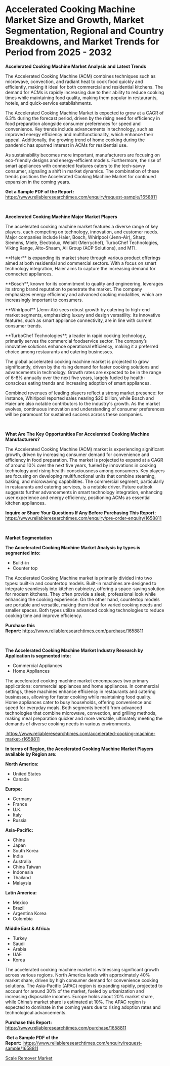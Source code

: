 <p><h1>Accelerated Cooking Machine Market Size and Growth, Market Segmentation, Regional and Country Breakdowns, and Market Trends for Period from 2025 -  2032</h1></p><p><strong>Accelerated Cooking Machine Market Analysis and Latest Trends</strong></p>
<p><p>The Accelerated Cooking Machine (ACM) combines techniques such as microwave, convection, and radiant heat to cook food quickly and efficiently, making it ideal for both commercial and residential kitchens. The demand for ACMs is rapidly increasing due to their ability to reduce cooking times while maintaining food quality, making them popular in restaurants, hotels, and quick-service establishments. </p><p>The Accelerated Cooking Machine Market is expected to grow at a CAGR of 6.3% during the forecast period, driven by the rising need for efficiency in food preparation alongside consumer preferences for speed and convenience. Key trends include advancements in technology, such as improved energy efficiency and multifunctionality, which enhance their appeal. Additionally, the growing trend of home cooking during the pandemic has spurred interest in ACMs for residential use. </p><p>As sustainability becomes more important, manufacturers are focusing on eco-friendly designs and energy-efficient models. Furthermore, the rise of smart appliances with connected features caters to the tech-savvy consumer, signaling a shift in market dynamics. The combination of these trends positions the Accelerated Cooking Machine Market for continued expansion in the coming years.</p></p>
<p><strong>Get a Sample PDF of the Report:&nbsp;</strong> <a href="https://www.reliableresearchtimes.com/enquiry/request-sample/1658811?utm_campaign=2007&utm_medium=2&utm_source=Github&utm_content=ia&utm_term=06022025&utm_id=accelerated-cooking-machine">https://www.reliableresearchtimes.com/enquiry/request-sample/1658811</a></p>
<p>&nbsp;</p>
<p><strong>Accelerated Cooking Machine Major Market Players</strong></p>
<p><p>The accelerated cooking machine market features a diverse range of key players, each competing on technology, innovation, and customer needs. Major companies include Haier, Bosch, Whirlpool (Jenn-Air), Sharp, Siemens, Miele, Electrolux, Welbilt (Merrychef), TurboChef Technologies, Viking Range, Alto-Shaam, Ali Group (ACP Solutions), and MTI.</p><p>**Haier** is expanding its market share through various product offerings aimed at both residential and commercial sectors. With a focus on smart technology integration, Haier aims to capture the increasing demand for connected appliances.</p><p>**Bosch**, known for its commitment to quality and engineering, leverages its strong brand reputation to penetrate the market. The company emphasizes energy efficiency and advanced cooking modalities, which are increasingly important to consumers.</p><p>**Whirlpool** (Jenn-Air) sees robust growth by catering to high-end market segments, emphasizing luxury and design versatility. Its innovative features, such as smart appliance connectivity, are in line with current consumer trends.</p><p>**TurboChef Technologies**, a leader in rapid cooking technology, primarily serves the commercial foodservice sector. The company’s innovative solutions enhance operational efficiency, making it a preferred choice among restaurants and catering businesses.</p><p>The global accelerated cooking machine market is projected to grow significantly, driven by the rising demand for faster cooking solutions and advancements in technology. Growth rates are expected to be in the range of 6-8% annually over the next five years, largely fueled by health-conscious eating trends and increasing adoption of smart appliances.</p><p>Combined revenues of leading players reflect a strong market presence: for instance, Whirlpool reported sales nearing $20 billion, while Bosch and Haier are also notable contributors to the industry's growth. As the market evolves, continuous innovation and understanding of consumer preferences will be paramount for sustained success across these companies.</p></p>
<p>&nbsp;</p>
<p><strong>What Are The Key Opportunities For Accelerated Cooking Machine Manufacturers?</strong></p>
<p><p>The Accelerated Cooking Machine (ACM) market is experiencing significant growth, driven by increasing consumer demand for convenience and efficiency in food preparation. The market is projected to expand at a CAGR of around 10% over the next five years, fueled by innovations in cooking technology and rising health-consciousness among consumers. Key players are focusing on developing multifunctional units that combine steaming, baking, and microwaving capabilities. The commercial segment, particularly in restaurants and catering services, is a notable driver. Future outlook suggests further advancements in smart technology integration, enhancing user experience and energy efficiency, positioning ACMs as essential kitchen appliances.</p></p>
<p><strong>Inquire or Share Your Questions If Any Before Purchasing This Report:</strong> <a href="https://www.reliableresearchtimes.com/enquiry/pre-order-enquiry/1658811?utm_campaign=2007&utm_medium=2&utm_source=Github&utm_content=ia&utm_term=06022025&utm_id=accelerated-cooking-machine">https://www.reliableresearchtimes.com/enquiry/pre-order-enquiry/1658811</a></p>
<p>&nbsp;</p>
<p><strong>Market Segmentation</strong></p>
<p><strong>The Accelerated Cooking Machine Market Analysis by types is segmented into:</strong></p>
<p><ul><li>Build-in</li><li>Counter top</li></ul></p>
<p><p>The Accelerated Cooking Machine market is primarily divided into two types: built-in and countertop models. Built-in machines are designed to integrate seamlessly into kitchen cabinetry, offering a space-saving solution for modern kitchens. They often provide a sleek, professional look while enhancing the cooking experience. On the other hand, countertop models are portable and versatile, making them ideal for varied cooking needs and smaller spaces. Both types utilize advanced cooking technologies to reduce cooking time and improve efficiency.</p></p>
<p><strong>Purchase this Report:&nbsp;</strong><a href="https://www.reliableresearchtimes.com/purchase/1658811?utm_campaign=2007&utm_medium=2&utm_source=Github&utm_content=ia&utm_term=06022025&utm_id=accelerated-cooking-machine">https://www.reliableresearchtimes.com/purchase/1658811</a></p>
<p>&nbsp;</p>
<p><strong>The Accelerated Cooking Machine Market Industry Research by Application is segmented into:</strong></p>
<p><ul><li>Commercial Appliances</li><li>Home Appliances</li></ul></p>
<p><p>The accelerated cooking machine market encompasses two primary applications: commercial appliances and home appliances. In commercial settings, these machines enhance efficiency in restaurants and catering businesses, allowing for faster cooking while maintaining food quality. Home appliances cater to busy households, offering convenience and speed for everyday meals. Both segments benefit from advanced technologies that combine microwave, convection, and grilling methods, making meal preparation quicker and more versatile, ultimately meeting the demands of diverse cooking needs in various environments.</p></p>
<p><a href="https://www.reliableresearchtimes.com/accelerated-cooking-machine-market-r1658811?utm_campaign=2007&utm_medium=2&utm_source=Github&utm_content=ia&utm_term=06022025&utm_id=accelerated-cooking-machine">&nbsp;https://www.reliableresearchtimes.com/accelerated-cooking-machine-market-r1658811</a></p>
<p><strong>In terms of Region, the Accelerated Cooking Machine Market Players available by Region are:</strong></p>
<p>
    <p> <strong> North America: </strong>
        <ul>
            <li>United States</li>
            <li>Canada</li>
        </ul>
        </p> 
    <p> <strong> Europe: </strong>
        <ul>
            <li>Germany</li>
            <li>France</li>
            <li>U.K.</li>
            <li>Italy</li>
            <li>Russia</li>
        </ul>
        </p> 
    <p> <strong> Asia-Pacific: </strong>
        <ul>
            <li>China</li>
            <li>Japan</li>
            <li>South Korea</li>
            <li>India</li>
            <li>Australia</li>
            <li>China Taiwan</li>
            <li>Indonesia</li>
            <li>Thailand</li>
            <li>Malaysia</li>
        </ul>
        </p> 
    <p> <strong> Latin America: </strong>
        <ul>
            <li>Mexico</li>
            <li>Brazil</li>
            <li>Argentina Korea</li>
            <li>Colombia</li>
        </ul>
        </p> 
    <p> <strong> Middle East & Africa: </strong>
        <ul>
            <li>Turkey</li>
            <li>Saudi</li>
            <li>Arabia</li>
            <li>UAE</li>
            <li>Korea</li>
        </ul>
    </p>
    </p>
<p><p>The accelerated cooking machine market is witnessing significant growth across various regions. North America leads with approximately 40% market share, driven by high consumer demand for convenience cooking solutions. The Asia-Pacific (APAC) region is expanding rapidly, projected to account for around 30% of the market, fueled by urbanization and increasing disposable incomes. Europe holds about 20% market share, while China’s market share is estimated at 10%. The APAC region is expected to dominate in the coming years due to rising adoption rates and technological advancements.</p></p>
<p><strong>Purchase this Report: </strong><a href="https://www.reliableresearchtimes.com/purchase/1658811?utm_campaign=2007&utm_medium=2&utm_source=Github&utm_content=ia&utm_term=06022025&utm_id=accelerated-cooking-machine">https://www.reliableresearchtimes.com/purchase/1658811</a></p>
<p>&nbsp;<strong>Get a Sample PDF of the Report:&nbsp;&nbsp;</strong><a href="https://www.reliableresearchtimes.com/enquiry/request-sample/1658811?utm_campaign=2007&utm_medium=2&utm_source=Github&utm_content=ia&utm_term=06022025&utm_id=accelerated-cooking-machine">https://www.reliableresearchtimes.com/enquiry/request-sample/1658811</a></p>
<p><strong></strong></p>
<p><p><a href="https://github.com/angelajermaine/Market-Research-Report-List-5/blob/main/scale-remover-market.md?utm_campaign=2007&utm_medium=2&utm_source=Github&utm_content=ia&utm_term=06022025&utm_id=accelerated-cooking-machine">Scale Remover Market</a></p></p>